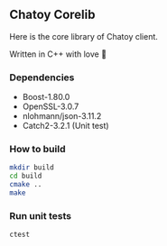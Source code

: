 ## Chatoy Corelib

Here is the core library of Chatoy client.

Written in C++ with love 🙌

### Dependencies

- Boost-1.80.0
- OpenSSL-3.0.7
- nlohmann/json-3.11.2
- Catch2-3.2.1 (Unit test)

### How to build

```bash
mkdir build
cd build
cmake ..
make
```

### Run unit tests

```bash
ctest
```
